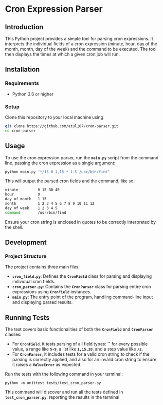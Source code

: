 # **Cron Expression Parser**

## **Introduction**

This Python project provides a simple tool for parsing cron expressions. It interprets the individual fields of a cron expression (minute, hour, day of the month, month, day of the week) and the command to be executed. The tool then displays the times at which a given cron job will run.

## **Installation**

### **Requirements**

- Python 3.6 or higher

### **Setup**

Clone this repository to your local machine using:

```bash
git clone https://github.com/atul107/cron-parser.git
cd cron-parser

```

## **Usage**

To use the cron expression parser, run the **`main.py`** script from the command line, passing the cron expression as a single argument:

```bash
python main.py "*/15 0 1,15 * 1-5 /usr/bin/find"

```

This will output the parsed cron fields and the command, like so:

```bash
minute         0 15 30 45
hour           0
day of month   1 15
month          1 2 3 4 5 6 7 8 9 10 11 12
day of week    1 2 3 4 5
command        /usr/bin/find

```

Ensure your cron string is enclosed in quotes to be correctly interpreted by the shell.

## **Development**

### **Project Structure**

The project contains three main files:

- **`cron_field.py`**: Defines the **`CronField`** class for parsing and displaying individual cron fields.
- **`cron_parser.py`**: Contains the **`CronParser`** class for parsing entire cron expressions using **`CronField`** instances.
- **`main.py`**: The entry point of the program, handling command-line input and displaying parsed results.


## **Running Tests**

The test covers basic functionalities of both the **`CronField`** and **`CronParser`** classes:

- For **`CronField`**, it tests parsing of all field types: **``** for every possible value, a range like **`5-9`**, a list like **`1,15,20`**, and a step value like **`/2`**.
- For **`CronParser`**, it includes tests for a valid cron string to check if the parsing is correctly applied, and also for an invalid cron string to ensure it raises a **`ValueError`** as expected.

Run the tests with the following command in your terminal:

```
python -m unittest tests/test_cron_parser.py

```

This command will discover and run all the tests defined in **`test_cron_parser.py`**, reporting the results in the terminal.

